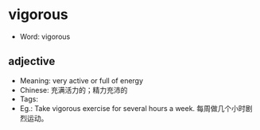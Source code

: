 # vigorous

- Word: vigorous

## adjective

- Meaning: very active or full of energy
- Chinese: 充满活力的；精力充沛的
- Tags: 
- Eg.: Take vigorous exercise for several hours a week. 每周做几个小时剧烈运动。

